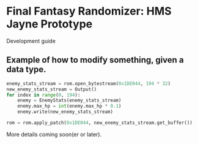 # Final Fantasy Randomizer: HMS Jayne Prototype
Development guide


## Example of how to modify something, given a data type.

```python
enemy_stats_stream = rom.open_bytestream(0x1DE044, 194 * 32)
new_enemy_stats_stream = Output()
for index in range(0, 194):
    enemy = EnemyStats(enemy_stats_stream)
    enemy.max_hp = int(enemy.max_hp * 0.1)
    enemy.write(new_enemy_stats_stream)

rom = rom.apply_patch(0x1DE044, new_enemy_stats_stream.get_buffer())
```

More details coming soon(er or later).